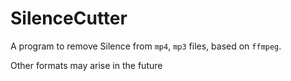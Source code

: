 # SilenceCutter
A program to remove Silence from `mp4`, `mp3` files, based on `ffmpeg`.

Other formats may arise in the future
